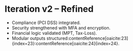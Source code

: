 # Iteration v2 – Refined

- Compliance (PCI DSS) integrated.  
- Security strengthened with MFA and encryption.  
- Financial logic validated (MPT, Tax-Loss).  
- Modular outputs structured:contentReference[oaicite:23]{index=23}:contentReference[oaicite:24]{index=24}.  
